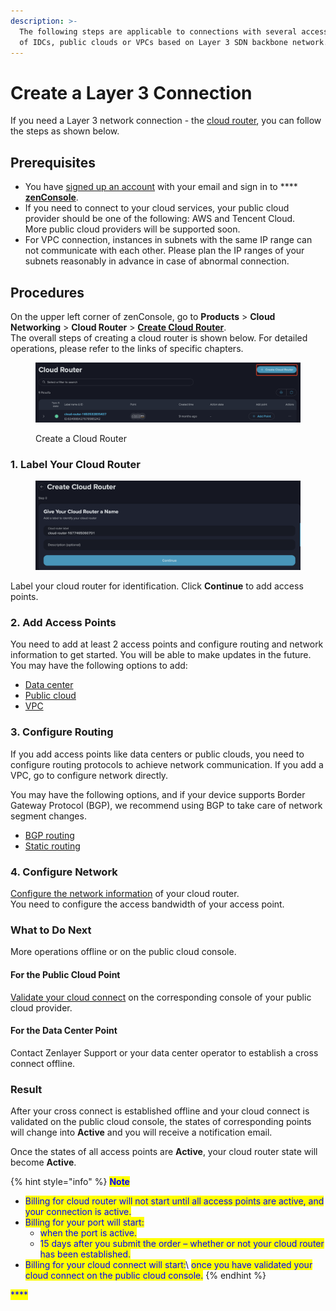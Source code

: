 ```yaml
---
description: >-
  The following steps are applicable to connections with several access points
  of IDCs, public clouds or VPCs based on Layer 3 SDN backbone network.
---
```


# Create a Layer 3 Connection

If you need a Layer 3 network connection - the [cloud router](../../overview/concepts.md#cloud-router), you can follow the steps as shown below.



## Prerequisites

* You have [signed up an account](../../../platform/account-management/create-an-account.md) with your email and sign in to **** [**zenConsole**](https://console.zenlayer.com/).
* If you need to connect to your cloud services, your public cloud provider should be one of the following: AWS and Tencent Cloud.\
  More public cloud providers will be supported soon.
* For VPC connection, instances in subnets with the same IP range can not communicate with each other. Please plan the IP ranges of your subnets reasonably in advance in case of abnormal connection.



## Procedures

On the upper left corner of zenConsole, go to **Products** > **Cloud Networking** > **Cloud Router** > [**Create Cloud Router**](https://console.zenlayer.com/sdn/router/create). \
The overall steps of creating a cloud router is shown below. For detailed operations, please refer to the links of specific chapters.

<figure><img src="../../../.gitbook/assets/image (14).png" alt=""><figcaption><p>Create a Cloud Router</p></figcaption></figure>

### 1. Label Your Cloud Router&#x20;

<figure><img src="../../../.gitbook/assets/image (9) (1).png" alt=""><figcaption></figcaption></figure>

Label your cloud router for identification. Click **Continue** to add access points.&#x20;



### 2. Add Access Points

You need to add at least 2 access points and configure routing and network information to get started. You will be able to make updates in the future.\
You may have the following options to add:

* [Data center](select-a-data-center-as-access-point.md)
* [Public cloud](select-a-public-cloud-as-access-point.md)
* [VPC](select-a-vpc-as-access-point.md)



### 3. Configure Routing

If you add access points like data centers or public clouds, you need to configure routing protocols to achieve network communication. If you add a VPC, go to configure network directly.

You may have the following options, and if your device supports Border Gateway Protocol (BGP), we recommend using BGP to take care of network segment changes.

* [BGP routing](configure-routing-information.md#bgp-routing)
* [Static routing](configure-routing-information.md#static-routing)



### 4. Configure Network

[Configure the network information](configure-network-information.md) of your cloud router.\
You need to configure the access bandwidth of your access point. &#x20;



### What to Do Next

More operations offline or on the public cloud console.

#### For the Public Cloud Point

[Validate your cloud connect](../validate-connection-in-public-cloud.md) on the corresponding console of your public cloud provider.

#### For the Data Center Point

Contact Zenlayer Support or your data center operator to establish a cross connect offline.



### Result

After your cross connect is established offline and your cloud connect is validated on the public cloud console, the states of corresponding points will change into **Active** and you will receive a notification email.

Once the states of all access points are **Active**, your cloud router state will become **Active**.

{% hint style="info" %}
<mark style="color:blue;">**Note**</mark>

* <mark style="color:blue;">Billing for cloud router will not start until all access points are active, and your connection is active.</mark>
* <mark style="color:blue;">Billing for your port will start:</mark>
  * <mark style="color:blue;">when the port is active.</mark>
  * <mark style="color:blue;">15 days after you submit the order – whether or not your cloud router has been established.</mark>
* <mark style="color:blue;">Billing for your cloud connect will start:</mark>\ <mark style="color:blue;">once you have validated your cloud connect on the public cloud console.</mark>
{% endhint %}

<mark style="color:blue;">****</mark>
